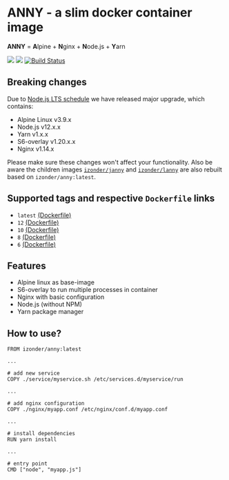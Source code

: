 # ANNY - a slim docker container image

**ANNY** = **A**lpine + **N**ginx + **N**ode.js + **Y**arn

[![](https://images.microbadger.com/badges/version/izonder/anny:12.svg)](https://microbadger.com/images/izonder/anny:12 "Get your own version badge on microbadger.com")
[![](https://images.microbadger.com/badges/image/izonder/anny:12.svg)](https://microbadger.com/images/izonder/anny:12 "Get your own image badge on microbadger.com")
[![Build Status](https://travis-ci.org/izonder/anny.svg?branch=nodejs-12)](https://travis-ci.org/izonder/anny)

## Breaking changes

Due to [Node.js LTS schedule](https://github.com/nodejs/Release) we have released major upgrade, which contains:
- Alpine Linux v3.9.x
- Node.js v12.x.x
- Yarn v1.x.x
- S6-overlay v1.20.x.x
- Nginx v1.14.x

Please make sure these changes won't affect your functionality. Also be aware the children images [`izonder/janny`](https://hub.docker.com/r/izonder/janny/) and  [`izonder/lanny`](https://hub.docker.com/r/izonder/lanny/) are also rebuilt based on `izonder/anny:latest`.  

## Supported tags and respective `Dockerfile` links
- `latest` [(Dockerfile)](https://github.com/izonder/anny/blob/master/Dockerfile)
- `12` [(Dockerfile)](https://github.com/izonder/anny/blob/nodejs-12/Dockerfile)
- `10` [(Dockerfile)](https://github.com/izonder/anny/blob/nodejs-10/Dockerfile)
- `8` [(Dockerfile)](https://github.com/izonder/anny/blob/nodejs-8/Dockerfile)
- `6` [(Dockerfile)](https://github.com/izonder/anny/blob/nodejs-6/Dockerfile)

## Features

- Alpine linux as base-image
- S6-overlay to run multiple processes in container
- Nginx with basic configuration
- Node.js (without NPM)
- Yarn package manager

## How to use?

```
FROM izonder/anny:latest

...

# add new service
COPY ./service/myservice.sh /etc/services.d/myservice/run

...

# add nginx configuration
COPY ./nginx/myapp.conf /etc/nginx/conf.d/myapp.conf

...

# install dependencies
RUN yarn install

...

# entry point
CMD ["node", "myapp.js"]
```
